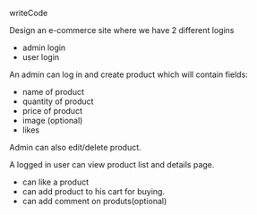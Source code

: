 writeCode

Design an e-commerce site where we have 2 different logins

- admin login
- user login

An admin can log in and create product which will contain fields:

- name of product
- quantity of product
- price of product
- image (optional)
- likes

Admin can also edit/delete product.

A logged in user can view product list and details page.

- can like a product
- can add product to his cart for buying.
- can add comment on produts(optional)

